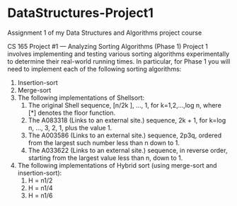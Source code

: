 # DataStructures-Project1
Assignment 1 of my Data Structures and Algorithms project course

CS 165 Project #1 — Analyzing Sorting Algorithms (Phase 1)
Project 1 involves implementing and testing various sorting algorithms experimentally to determine their real-world running times. In particular, for Phase 1 you will need to implement each of the following sorting algorithms:

1. Insertion-sort
2. Merge-sort
3. The following implementations of Shellsort:
     1. The original Shell sequence, [n/2k ], ..., 1, for k=1,2,...,log n, where [*] denotes the floor function.
     2. The A083318 (Links to an external site.) sequence, 2k + 1, for k=log n, ..., 3, 2, 1, plus the value 1.
     3. The A003586 (Links to an external site.) sequence, 2p3q, ordered from the largest such number less than n down to 1.
     4. The A033622 (Links to an external site.) sequence, in reverse order, starting from the largest value less than n, down to 1.
4. The following implementations of Hybrid sort (using merge-sort and insertion-sort):
     1. H = n1/2
     2. H = n1/4
     3. H = n1/6
